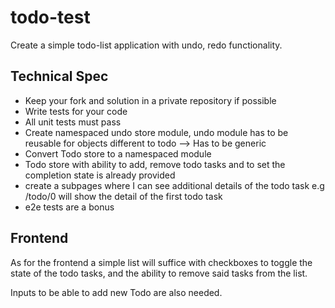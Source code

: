 # todo-test

Create a simple todo-list application with undo, redo functionality.

## Technical Spec

- Keep your fork and solution in a private repository if possible
- Write tests for your code
- All unit tests must pass
- Create namespaced undo store module, undo module has to be reusable for objects different to todo --> Has to be generic
- Convert Todo store to a namespaced module
- Todo store with ability to add, remove todo tasks and to set the completion state is already provided
- create a subpages where I can see additional details of the todo task e.g /todo/0 will show the detail of the first todo task
- e2e tests are a bonus

## Frontend

As for the frontend a simple list will suffice with checkboxes to toggle the state of the todo tasks, and the ability to remove said tasks from the list.

Inputs to be able to add new Todo are also needed.
